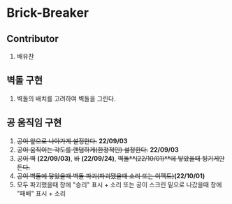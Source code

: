 # Brick-Breaker

## Contributor

1. 배유찬

## 벽돌 구현

1. 벽돌의 배치를 고려하여 벽돌을 그린다.

## 공 움직임 구현

1. ~~공이 앞으로 나아가게 설정한다.~~ **22/09/03**
2. ~~공이 움직이는 각도를 랜덤하게(한정적인) 설정한다.~~ **22/09/03**
3. ~~공이 벽~~ **(22/09/03)**, ~~바~~ **(22/09/24)**, ~~벽돌**(22/10/01)**에 닿았을때 튕기게만든다.~~
4. ~~공이 벽돌에 닿았을때 벽돌 파괴(파괴됐을때 소리 또는 이펙트)~~**(22/10/01)**
5. 모두 파괴했을때 창에 "승리" 표시 + 소리 또는 공이 스크린 밑으로 나갔을때 창에 "패배" 표시 + 소리

